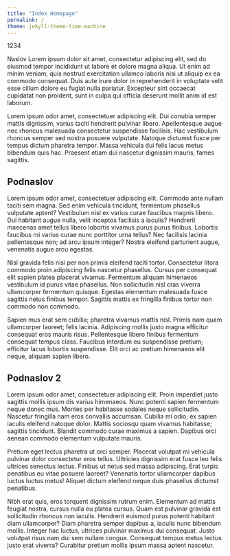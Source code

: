 ```yaml
---
title: "Index Homepage"
permalink: /
theme: jekyll-theme-time-machine
---
```


1234


Naslov
Lorem ipsum dolor sit amet, consectetur adipiscing elit, sed do eiusmod tempor incididunt ut labore et dolore magna aliqua. Ut enim ad minim veniam, quis nostrud exercitation ullamco laboris nisi ut aliquip ex ea commodo consequat. Duis aute irure dolor in reprehenderit in voluptate velit esse cillum dolore eu fugiat nulla pariatur. Excepteur sint occaecat cupidatat non proident, sunt in culpa qui officia deserunt mollit anim id est laborum.

Lorem ipsum odor amet, consectetuer adipiscing elit. Dui conubia semper mattis dignissim, varius taciti hendrerit pulvinar libero. Apellentesque augue nec rhoncus malesuada consectetur suspendisse facilisis. Hac vestibulum rhoncus semper sed nostra posuere vulputate. Natoque dictumst fusce per tempus dictum pharetra tempor. Massa vehicula dui felis lacus metus bibendum quis hac. Praesent etiam dui nascetur dignissim mauris, fames sagittis.

## Podnaslov

Lorem ipsum odor amet, consectetuer adipiscing elit. Commodo ante nullam taciti sem magna. Sed enim vehicula tincidunt, fermentum phasellus vulputate aptent? Vestibulum nisl ex varius curae faucibus magnis libero. Dui habitant augue nulla, velit inceptos facilisis a iaculis? Hendrerit maecenas amet tellus libero lobortis vivamus purus purus finibus. Lobortis faucibus mi varius curae nunc porttitor urna tellus? Nec facilisis lacinia pellentesque non; ad arcu ipsum integer? Nostra eleifend parturient augue, venenatis augue arcu egestas.

Nisl gravida felis nisi per non primis eleifend taciti tortor. Consectetur litora commodo proin adipiscing felis nascetur phasellus. Cursus per consequat elit sapien platea placerat vivamus. Fermentum aliquam himenaeos vestibulum id purus vitae phasellus. Non sollicitudin nisl cras viverra ullamcorper fermentum quisque. Egestas elementum malesuada fusce sagittis netus finibus tempor. Sagittis mattis ex fringilla finibus tortor non commodo non commodo.

Sapien mus erat sem cubilia; pharetra vivamus mattis nisl. Primis nam quam ullamcorper laoreet; felis lacinia. Adipiscing mollis justo magna efficitur consequat eros mauris risus. Pellentesque libero finibus fermentum consequat tempus class. Faucibus interdum eu suspendisse pretium; efficitur lacus lobortis suspendisse. Elit orci ac pretium himenaeos elit neque, aliquam sapien libero.

## Podnaslov 2

Lorem ipsum odor amet, consectetuer adipiscing elit. Proin imperdiet justo sagittis mollis ipsum dis varius himenaeos. Nunc potenti sapien fermentum neque donec mus. Montes per habitasse sodales neque sollicitudin. Nascetur fringilla nam eros convallis accumsan. Cubilia mi odio; ex sapien iaculis eleifend natoque dolor. Mattis sociosqu quam vivamus habitasse; sagittis tincidunt. Blandit commodo curae maximus a sapien. Dapibus orci aenean commodo elementum vulputate mauris.

Pretium eget lectus pharetra ut orci semper. Placerat volutpat mi vehicula pulvinar dolor consectetur eros tellus. Ultricies dignissim erat fusce leo felis ultrices senectus lectus. Finibus ut netus sed massa adipiscing. Erat turpis penatibus eu vitae posuere laoreet? Venenatis tortor ullamcorper dapibus luctus luctus metus! Aliquet dictum eleifend neque duis phasellus dictumst penatibus.

Nibh erat quis, eros torquent dignissim rutrum enim. Elementum ad mattis feugiat nostra, cursus nulla eu platea cursus. Quam est pulvinar gravida est sollicitudin rhoncus non iaculis. Hendrerit euismod purus potenti habitant diam ullamcorper? Diam pharetra semper dapibus a, iaculis nunc bibendum mollis. Integer hac luctus, ultrices pulvinar maximus dui consequat. Justo volutpat risus nam dui sem nullam congue. Consequat tempus metus lectus justo erat viverra? Curabitur pretium mollis ipsum massa aptent nascetur.
